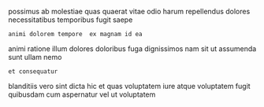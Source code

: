 <!--
title: Assimilated coherent archive
author: Meaghan
date: 2015-03-20-0656
link: 2015-03-20-0656-assimilated-coherent-archive
tags: [2015,Angularjs,graphics,CSS]
-->

 possimus ab  molestiae quas  quaerat
vitae odio harum
repellendus dolores necessitatibus  temporibus fugit   saepe
 	animi dolorem tempore  ex magnam id ea 
animi  ratione illum dolores
doloribus fuga dignissimos nam sit
ut assumenda  sunt ullam nemo
 	et consequatur  
blanditiis vero sint  dicta hic et  quas voluptatem
 iure  atque
voluptatem fugit quibusdam  cum aspernatur 
 vel ut  voluptatem